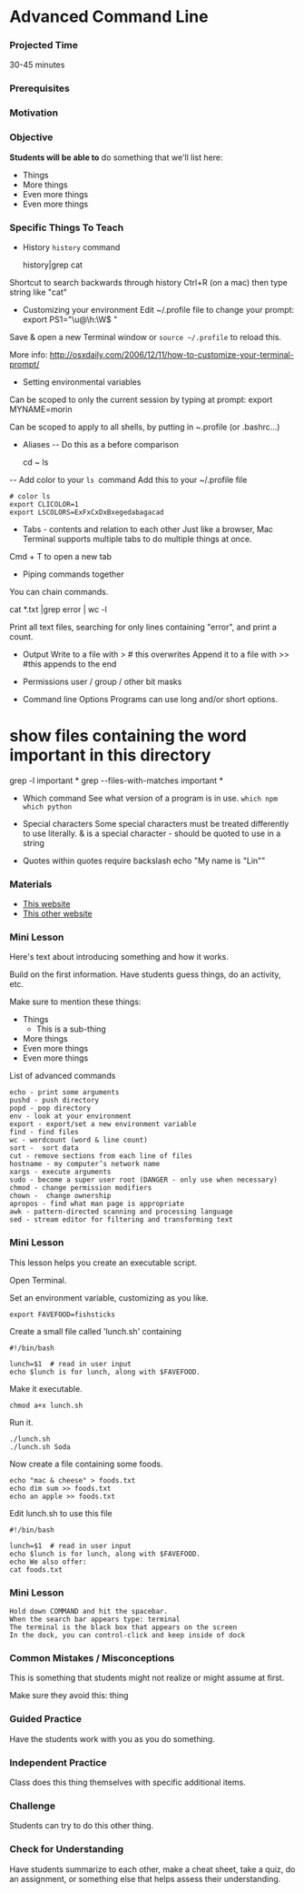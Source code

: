 # Advanced Command Line

### Projected Time
30-45 minutes

### Prerequisites


### Motivation


### Objective
**Students will be able to** do something that we'll list here:
- Things
- More things
- Even more things
- Even more things

### Specific Things To Teach

- History
`history` command

    history|grep cat

Shortcut to search backwards through history
Ctrl+R (on a mac) then type string like "cat"

- Customizing your environment
Edit ~/.profile file to change your prompt:
export PS1="\u@\h:\W$ "

Save & open a new Terminal window or `source ~/.profile` to reload this.

More info: http://osxdaily.com/2006/12/11/how-to-customize-your-terminal-prompt/

- Setting environmental variables

Can be scoped to only the current session by typing at prompt:
export MYNAME=morin

Can be scoped to apply to all shells, by putting in ~.profile (or .bashrc...)


- Aliases
--  Do this as a before comparison

    cd ~
    ls

-- Add color to your `ls `command
Add this to your ~/.profile file

    # color ls
    export CLICOLOR=1
    export LSCOLORS=ExFxCxDxBxegedabagacad


- Tabs - contents and relation to each other
Just like a browser, Mac Terminal supports multiple tabs to do multiple things at once.

Cmd + T to open a new tab

- Piping commands together

You can chain commands.

cat *.txt |grep error | wc -l

Print all text files, searching for only lines containing "error", and print a count.


- Output
Write to a file with >   # this overwrites
Append it to a file  with >>  #this appends to the end

- Permissions
user / group / other bit masks


- Command line Options
Programs can use long and/or short options.

# show files containing the word important in this directory
grep -l important *
grep --files-with-matches important *

- Which command
See what version of a program is in use.
`which npm`
`which python`

- Special characters
Some special characters must be treated differently to use literally.
& is a special character - should be quoted to use in a string

- Quotes within quotes require backslash
echo "My name is \"Lin\""


### Materials

- [This website](example.com)
- [This other website](otherexample.com)

### Mini Lesson

Here's text about introducing something and how it works.

Build on the first information. Have students guess things, do an activity, etc.

Make sure to mention these things:
- Things
	- This is a sub-thing
- More things
- Even more things
- Even more things

List of advanced commands

	echo - print some arguments
	pushd - push directory
	popd - pop directory
	env - look at your environment
	export - export/set a new environment variable
	find - find files
	wc - wordcount (word & line count)
	sort -  sort data
	cut - remove sections from each line of files
	hostname - my computer’s network name
	xargs - execute arguments
	sudo - become a super user root (DANGER - only use when necessary)
	chmod - change permission modifiers
	chown -  change ownership
	apropos - find what man page is appropriate
	awk - pattern-directed scanning and processing language
	sed - stream editor for filtering and transforming text


### Mini Lesson

This lesson helps you create an executable script. 
 
Open Terminal.

Set an environment variable, customizing as you like. 

	export FAVEFOOD=fishsticks

Create a small file called 'lunch.sh' containing
	
	#!/bin/bash
	
	lunch=$1  # read in user input
	echo $lunch is for lunch, along with $FAVEFOOD.

Make it executable.
	
	chmod a+x lunch.sh

Run it.

	./lunch.sh
	./lunch.sh Soda

Now create a file containing some foods.
	
	echo "mac & cheese" > foods.txt
	echo dim sum >> foods.txt
	echo an apple >> foods.txt
	
Edit lunch.sh to use this file
	
	#!/bin/bash
	
	lunch=$1  # read in user input
	echo $lunch is for lunch, along with $FAVEFOOD.
	echo We also offer:
	cat foods.txt

### Mini Lesson

	Hold down COMMAND and hit the spacebar.
	When the search bar appears type: terminal
	The terminal is the black box that appears on the screen
	In the dock, you can control-click and keep inside of dock



### Common Mistakes / Misconceptions

This is something that students might not realize or might assume at first.

Make sure they avoid this: thing


### Guided Practice

Have the students work with you as you do something.


### Independent Practice

Class does this thing themselves with specific additional items.


### Challenge

Students can try to do this other thing.


### Check for Understanding

Have students summarize to each other, make a cheat sheet, take a quiz, do an assignment, or something else that helps assess their understanding.


